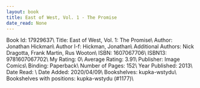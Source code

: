 ```yaml
---
layout: book
title: East of West, Vol. 1 - The Promise
date_read: None
---
```


Book Id: 17929637\ 
Title: East of West, Vol. 1: The Promise\ 
Author: Jonathan Hickman\ 
Author l-f: Hickman, Jonathan\ 
Additional Authors: Nick Dragotta, Frank Martin, Rus Wooton\ 
ISBN: 1607067706\ 
ISBN13: 9781607067702\ 
My Rating: 0\ 
Average Rating: 3.91\ 
Publisher: Image Comics\ 
Binding: Paperback\ 
Number of Pages: 152\ 
Year Published: 2013\ 
Date Read: \ 
Date Added: 2020/04/09\ 
Bookshelves: kupka-wstydu\ 
Bookshelves with positions: kupka-wstydu (#1177)\ 

